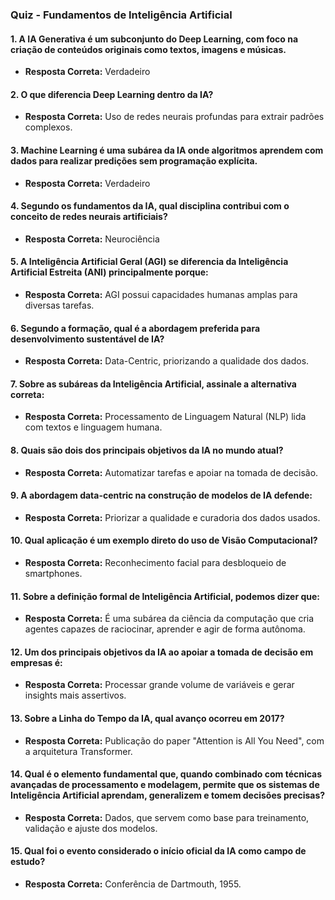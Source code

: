 ### Quiz - Fundamentos de Inteligência Artificial

#### 1. A IA Generativa é um subconjunto do Deep Learning, com foco na criação de conteúdos originais como textos, imagens e músicas.

- **Resposta Correta:** Verdadeiro

#### 2. O que diferencia Deep Learning dentro da IA?

- **Resposta Correta:** Uso de redes neurais profundas para extrair padrões complexos.

#### 3. Machine Learning é uma subárea da IA onde algoritmos aprendem com dados para realizar predições sem programação explícita.

- **Resposta Correta:** Verdadeiro

#### 4. Segundo os fundamentos da IA, qual disciplina contribui com o conceito de redes neurais artificiais?

- **Resposta Correta:** Neurociência

#### 5. A Inteligência Artificial Geral (AGI) se diferencia da Inteligência Artificial Estreita (ANI) principalmente porque:

- **Resposta Correta:** AGI possui capacidades humanas amplas para diversas tarefas.

#### 6. Segundo a formação, qual é a abordagem preferida para desenvolvimento sustentável de IA?

- **Resposta Correta:** Data-Centric, priorizando a qualidade dos dados.

#### 7. Sobre as subáreas da Inteligência Artificial, assinale a alternativa correta:

- **Resposta Correta:** Processamento de Linguagem Natural (NLP) lida com textos e linguagem humana.

#### 8. Quais são dois dos principais objetivos da IA no mundo atual?

- **Resposta Correta:** Automatizar tarefas e apoiar na tomada de decisão.

#### 9. A abordagem data-centric na construção de modelos de IA defende:

- **Resposta Correta:** Priorizar a qualidade e curadoria dos dados usados.

#### 10. Qual aplicação é um exemplo direto do uso de Visão Computacional?

- **Resposta Correta:** Reconhecimento facial para desbloqueio de smartphones.

#### 11. Sobre a definição formal de Inteligência Artificial, podemos dizer que:

- **Resposta Correta:** É uma subárea da ciência da computação que cria agentes capazes de raciocinar, aprender e agir de forma autônoma.

#### 12. Um dos principais objetivos da IA ao apoiar a tomada de decisão em empresas é:

- **Resposta Correta:** Processar grande volume de variáveis e gerar insights mais assertivos.

#### 13. Sobre a Linha do Tempo da IA, qual avanço ocorreu em 2017?

- **Resposta Correta:** Publicação do paper "Attention is All You Need", com a arquitetura Transformer.

#### 14. Qual é o elemento fundamental que, quando combinado com técnicas avançadas de processamento e modelagem, permite que os sistemas de Inteligência Artificial aprendam, generalizem e tomem decisões precisas?

- **Resposta Correta:** Dados, que servem como base para treinamento, validação e ajuste dos modelos.

#### 15. Qual foi o evento considerado o início oficial da IA como campo de estudo?

- **Resposta Correta:** Conferência de Dartmouth, 1955.
